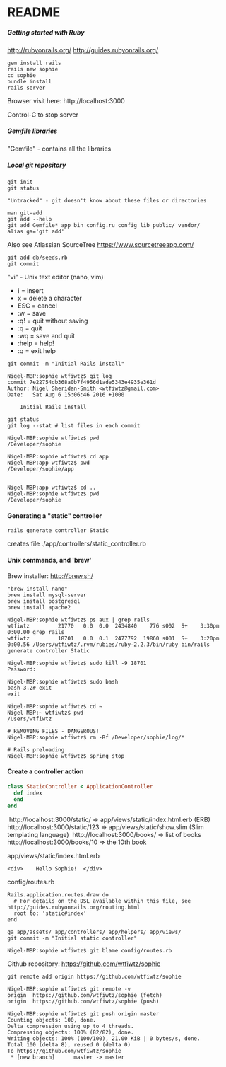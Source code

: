 # README

##### Getting started with Ruby

http://rubyonrails.org/
http://guides.rubyonrails.org/


```
gem install rails
rails new sophie
cd sophie
bundle install
rails server
```

Browser visit here: http://localhost:3000

Control-C to stop server

##### Gemfile libraries

"Gemfile" - contains all the libraries

##### Local git repository

```
git init
git status
```
	"Untracked" - git doesn't know about these files or directories

```
man git-add
git add --help
git add Gemfile* app bin config.ru config lib public/ vendor/
alias ga='git add'
```

Also see Atlassian SourceTree <https://www.sourcetreeapp.com/>

```
git add db/seeds.rb
git commit
```

"vi" - Unix text editor (nano, vim)

 - i = insert
 - x = delete a character
 - ESC = cancel
 - :w = save
 - :q! = quit without saving
 - :q = quit
 - :wq = save and quit
 - :help = help!
 - :q = exit help

```
git commit -m "Initial Rails install"
```

```
Nigel-MBP:sophie wtfiwtz$ git log
commit 7e22754db368a0b7f4956d1ade5343e4935e361d
Author: Nigel Sheridan-Smith <wtfiwtz@gmail.com>
Date:   Sat Aug 6 15:06:46 2016 +1000

    Initial Rails install
```

```
git status
git log --stat # list files in each commit
```

```
Nigel-MBP:sophie wtfiwtz$ pwd
/Developer/sophie

Nigel-MBP:sophie wtfiwtz$ cd app
Nigel-MBP:app wtfiwtz$ pwd
/Developer/sophie/app


Nigel-MBP:app wtfiwtz$ cd ..
Nigel-MBP:sophie wtfiwtz$ pwd
/Developer/sophie
```

#### Generating a "static" controller

```
rails generate controller Static
```

creates file ./app/controllers/static_controller.rb


#### Unix commands, and 'brew'

Brew installer: http://brew.sh/

```
"brew install nano"
brew install mysql-server
brew install postgresql
brew install apache2
```

```
Nigel-MBP:sophie wtfiwtz$ ps aux | grep rails
wtfiwtz         21770   0.0  0.0  2434840    776 s002  S+    3:30pm   0:00.00 grep rails
wtfiwtz         18701   0.0  0.1  2477792  19860 s001  S+    3:20pm   0:00.56 /Users/wtfiwtz/.rvm/rubies/ruby-2.2.3/bin/ruby bin/rails generate controller Static
```

```
Nigel-MBP:sophie wtfiwtz$ sudo kill -9 18701
Password:
```


```
Nigel-MBP:sophie wtfiwtz$ sudo bash
bash-3.2# exit
exit
```

```
Nigel-MBP:sophie wtfiwtz$ cd ~
Nigel-MBP:~ wtfiwtz$ pwd
/Users/wtfiwtz
```


```
# REMOVING FILES - DANGEROUS!
Nigel-MBP:sophie wtfiwtz$ rm -Rf /Developer/sophie/log/*
```

```
# Rails preloading
Nigel-MBP:sophie wtfiwtz$ spring stop
```


#### Create a controller action

```ruby
class StaticController < ApplicationController   
  def index   
  end 
end 
```

 http://localhost:3000/static/ => app/views/static/index.html.erb (ERB) http://localhost:3000/static/123 => app/views/static/show.slim (Slim templating language)  http://localhost:3000/books/ => list of books http://localhost:3000/books/10 => the 10th book 



app/views/static/index.html.erb

```
<div>    Hello Sophie!  </div> 
```


config/routes.rb


```
Rails.application.routes.draw do   
  # For details on the DSL available within this file, see http://guides.rubyonrails.org/routing.html    
  root to: 'static#index'  
end 
```

```
ga app/assets/ app/controllers/ app/helpers/ app/views/
git commit -m "Initial static controller"
```


```
Nigel-MBP:sophie wtfiwtz$ git blame config/routes.rb
```



Github repository: <https://github.com/wtfiwtz/sophie>

```
git remote add origin https://github.com/wtfiwtz/sophie
```


```
Nigel-MBP:sophie wtfiwtz$ git remote -v
origin	https://github.com/wtfiwtz/sophie (fetch)
origin	https://github.com/wtfiwtz/sophie (push)
```



```
Nigel-MBP:sophie wtfiwtz$ git push origin master
Counting objects: 100, done.
Delta compression using up to 4 threads.
Compressing objects: 100% (82/82), done.
Writing objects: 100% (100/100), 21.00 KiB | 0 bytes/s, done.
Total 100 (delta 8), reused 0 (delta 0)
To https://github.com/wtfiwtz/sophie
 * [new branch]      master -> master
```



